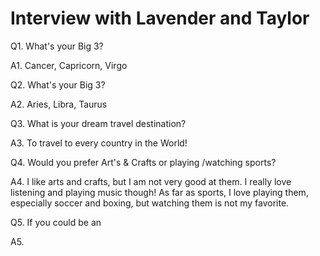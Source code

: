 # Interview with Lavender and Taylor
Q1. What's your Big 3?

A1. Cancer, Capricorn, Virgo

Q2. What's your Big 3?

A2. Aries, Libra, Taurus

Q3. What is your dream travel destination?

A3. To travel to every country in the World!

Q4. Would you prefer Art's & Crafts or playing /watching sports?

A4. I like arts and crafts, but I am not very good at them. I really love listening and playing music though! As far as sports, I love playing them, especially soccer and boxing, but watching them is not my favorite.

Q5. If you could be an

A5.